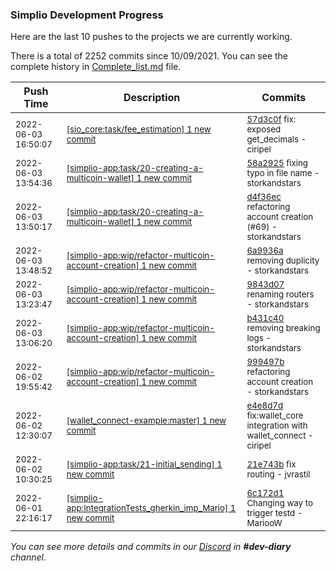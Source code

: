 
### Simplio Development Progress

Here are the last 10 pushes to the projects we are currently working.

There is a total of 2252 commits since 10/09/2021. You can see the complete history in
 [Complete_list.md](Complete_list.md) file.

| Push Time | Description | Commits |
| --- | --- | --- |
| <sub>2022-06-03 16:50:07</sub> | <sub>[[sio_core:task/fee\_estimation] 1 new commit](https://github.com/SimplioOfficial/sio_core/commit/57d3c0fac8120a9f8eeeb8d3d0d4eda0e1238b61)</sub> | <sub>[57d3c0f](https://github.com/SimplioOfficial/sio_core/commit/57d3c0fac8120a9f8eeeb8d3d0d4eda0e1238b61) fix: exposed get_decimals - ciripel</sub> |
| <sub>2022-06-03 13:54:36</sub> | <sub>[[simplio-app:task/20\-creating\-a\-multicoin\-wallet] 1 new commit](https://github.com/SimplioOfficial/simplio-app/commit/58a29256f460f30c64ff975f549ed5a56ec5cfd8)</sub> | <sub>[58a2925](https://github.com/SimplioOfficial/simplio-app/commit/58a29256f460f30c64ff975f549ed5a56ec5cfd8) fixing typo in file name - storkandstars</sub> |
| <sub>2022-06-03 13:50:17</sub> | <sub>[[simplio-app:task/20\-creating\-a\-multicoin\-wallet] 1 new commit](https://github.com/SimplioOfficial/simplio-app/commit/d4f36ec05772562b50b15f75d3c07b4c7e83b0dd)</sub> | <sub>[d4f36ec](https://github.com/SimplioOfficial/simplio-app/commit/d4f36ec05772562b50b15f75d3c07b4c7e83b0dd) refactoring account creation (#69) - storkandstars</sub> |
| <sub>2022-06-03 13:48:52</sub> | <sub>[[simplio-app:wip/refactor\-multicoin\-account\-creation] 1 new commit](https://github.com/SimplioOfficial/simplio-app/commit/6a9936a37eb59a98dc9d11c8ef50675046ca430e)</sub> | <sub>[6a9936a](https://github.com/SimplioOfficial/simplio-app/commit/6a9936a37eb59a98dc9d11c8ef50675046ca430e) removing duplicity - storkandstars</sub> |
| <sub>2022-06-03 13:23:47</sub> | <sub>[[simplio-app:wip/refactor\-multicoin\-account\-creation] 1 new commit](https://github.com/SimplioOfficial/simplio-app/commit/9843d07ddc322a67ced2c5c6d3232a72864a731c)</sub> | <sub>[9843d07](https://github.com/SimplioOfficial/simplio-app/commit/9843d07ddc322a67ced2c5c6d3232a72864a731c) renaming routers - storkandstars</sub> |
| <sub>2022-06-03 13:06:20</sub> | <sub>[[simplio-app:wip/refactor\-multicoin\-account\-creation] 1 new commit](https://github.com/SimplioOfficial/simplio-app/commit/b431c40b6c3206f6ee332307c440b2763cdfc1c3)</sub> | <sub>[b431c40](https://github.com/SimplioOfficial/simplio-app/commit/b431c40b6c3206f6ee332307c440b2763cdfc1c3) removing breaking logs - storkandstars</sub> |
| <sub>2022-06-02 19:55:42</sub> | <sub>[[simplio-app:wip/refactor\-multicoin\-account\-creation] 1 new commit](https://github.com/SimplioOfficial/simplio-app/commit/999497bbd2397b08c8bb80f822ece51b289ad898)</sub> | <sub>[999497b](https://github.com/SimplioOfficial/simplio-app/commit/999497bbd2397b08c8bb80f822ece51b289ad898) refactoring account creation - storkandstars</sub> |
| <sub>2022-06-02 12:30:07</sub> | <sub>[[wallet_connect-example:master] 1 new commit](https://github.com/SimplioOfficial/wallet_connect-example/commit/e4e8d7d09f08c1b73f1fcbf73a5eee327c9f3b5c)</sub> | <sub>[e4e8d7d](https://github.com/SimplioOfficial/wallet_connect-example/commit/e4e8d7d09f08c1b73f1fcbf73a5eee327c9f3b5c) fix:wallet_core integration with wallet_connect - ciripel</sub> |
| <sub>2022-06-02 10:30:25</sub> | <sub>[[simplio-app:task/21\-initial\_sending] 1 new commit](https://github.com/SimplioOfficial/simplio-app/commit/21e743ba22ca213310d960f548425c212121512b)</sub> | <sub>[21e743b](https://github.com/SimplioOfficial/simplio-app/commit/21e743ba22ca213310d960f548425c212121512b) fix routing - jvrastil</sub> |
| <sub>2022-06-01 22:16:17</sub> | <sub>[[simplio-app:IntegrationTests\_gherkin\_imp\_Mario] 1 new commit](https://github.com/SimplioOfficial/simplio-app/commit/6c172d146a2094b2be08e977eddda9d438d61549)</sub> | <sub>[6c172d1](https://github.com/SimplioOfficial/simplio-app/commit/6c172d146a2094b2be08e977eddda9d438d61549) Changing way to trigger testd - MariooW</sub> |

_You can see more details and commits in our [Discord](https://discord.gg/aKhjuwZmdP) in **#dev-diary** channel._
